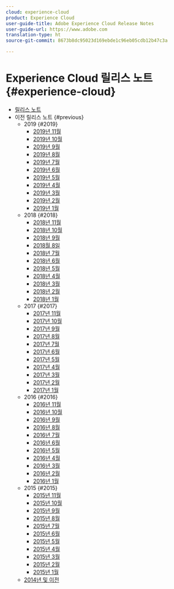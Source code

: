 ```yaml
---
cloud: experience-cloud
product: Experience Cloud
user-guide-title: Adobe Experience Cloud Release Notes
user-guide-url: https://www.adobe.com
translation-type: ht
source-git-commit: 8673b8dc95023d169ebde1c96eb05cdb12b47c3a

---
```



# Experience Cloud 릴리스 노트 {#experience-cloud}

+ [릴리스 노트](current.md)
+ 이전 릴리스 노트 {#previous}
   + 2019 {#2019}
      + [2019년 11월](c-legacy-releases/2019/10312019.md)
      + [2019년 10월](c-legacy-releases/2019/10102019.md)
      + [2019년 9월](c-legacy-releases/2019/09122019.md)
      + [2019년 8월](c-legacy-releases/2019/08082019.md)
      + [2019년 7월](c-legacy-releases/2019/07182019.md)
      + [2019년 6월](c-legacy-releases/2019/06132019.md)
      + [2019년 5월](c-legacy-releases/2019/05092019.md)
      + [2019년 4월](c-legacy-releases/2019/04112019.md)
      + [2019년 3월](c-legacy-releases/2019/03072019.md)
      + [2019년 2월](c-legacy-releases/2019/02072019.md)
      + [2019년 1월](c-legacy-releases/2019/01172019.md)
   + 2018 {#2018}
      + [2018년 11월](c-legacy-releases/2018/11012018.md)
      + [2018년 10월](c-legacy-releases/2018/10112018.md)
      + [2018년 9월](c-legacy-releases/2018/09132018.md)
      + [2018월 8일](c-legacy-releases/2018/08092018.md)
      + [2018년 7월](c-legacy-releases/2018/07192018.md)
      + [2018년 6월](c-legacy-releases/2018/06142018.md)
      + [2018년 5월](c-legacy-releases/2018/05102018.md)
      + [2018년 4월](c-legacy-releases/2018/04122018.md)
      + [2018년 3월](c-legacy-releases/2018/03082018.md)
      + [2018년 2월](c-legacy-releases/2018/02082018.md)
      + [2018년 1월](c-legacy-releases/2018/01182018.md)
   + 2017 {#2017}
      + [2017년 11월](c-legacy-releases/2017/11092017.md)
      + [2017년 10월](c-legacy-releases/2017/10262017.md)
      + [2017년 9월](c-legacy-releases/2017/09212017.md)
      + [2017년 8월](c-legacy-releases/2017/08172017.md)
      + [2017년 7월](c-legacy-releases/2017/07202017.md)
      + [2017년 6월](c-legacy-releases/2017/06082017.md)
      + [2017년 5월](c-legacy-releases/2017/05182017.md)
      + [2017년 4월 ](c-legacy-releases/2017/04202017.md)
      + [2017년 3월](c-legacy-releases/2017/03092017.md)
      + [2017년 2월](c-legacy-releases/2017/02162017.md)
      + [2017년 1월](c-legacy-releases/2017/01192017.md)
   + 2016 {#2016}
      + [2016년 11월](c-legacy-releases/2016/11102016.md)
      + [2016년 10월](c-legacy-releases/2016/10202016.md)
      + [2016년 9월](c-legacy-releases/2016/09152016.md)
      + [2016년 8월](c-legacy-releases/2016/08182016.md)
      + [2016년 7월](c-legacy-releases/2016/07212016.md)
      + [2016년 6월](c-legacy-releases/2016/06162016.md)
      + [2016년 5월](c-legacy-releases/2016/05192016.md)
      + [2016년 4월 ](c-legacy-releases/2016/04212016.md)
      + [2016년 3월](c-legacy-releases/2016/03172016.md)
      + [2016년 2월](c-legacy-releases/2016/02182016.md)
      + [2016년 1월](c-legacy-releases/2016/01212016.md)
   + 2015 {#2015}
      + [2015년 11월](c-legacy-releases/2015/11052015.md)
      + [2015년 10월](c-legacy-releases/2015/10152015.md)
      + [2015년 9월](c-legacy-releases/2015/09172015.md)
      + [2015년 8월](c-legacy-releases/2015/08202015.md)
      + [2015년 7월](c-legacy-releases/2015/07162015.md)
      + [2015년 6월](c-legacy-releases/2015/06182015.md)
      + [2015년 5월](c-legacy-releases/2015/05212015.md)
      + [2015년 4월](c-legacy-releases/2015/04162015.md)
      + [2015년 3월](c-legacy-releases/2015/03192015.md)
      + [2015년 2월](c-legacy-releases/2015/02192015.md)
      + [2015년 1월](c-legacy-releases/2015/01152015.md)
   + [2014년 및 이전](c-legacy-releases/2014-earlier.md)
